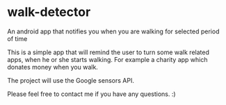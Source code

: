 # walk-detector
An android app that notifies you when you are walking for selected period of time

This is a simple app that will remind the user to turn some walk related apps, when he or she starts walking. 
For example a charity app which donates money when you walk.

The project will use the Google sensors API.

Please feel free to contact me if you have any questions. :)
